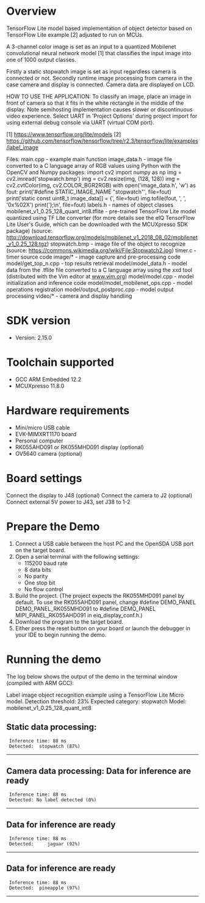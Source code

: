 Overview
========
TensorFlow Lite model based implementation of object detector based on
TensorFlow Lite example [2] adjusted to run on MCUs.

A 3-channel color image is set as an input to a quantized Mobilenet
convolutional neural network model [1] that classifies the input image into
one of 1000 output classes.

Firstly a static stopwatch image is set as input regardless camera is connected or not.
Secondly runtime image processing from camera in the case camera and display
is connected. Camera data are displayed on LCD.

HOW TO USE THE APPLICATION:
To classify an image, place an image in front of camera so that it fits in the
white rectangle in the middle of the display.
Note semihosting implementation causes slower or discontinuous video experience. 
Select UART in 'Project Options' during project import for using external debug console 
via UART (virtual COM port).

[1] https://www.tensorflow.org/lite/models
[2] https://github.com/tensorflow/tensorflow/tree/r2.3/tensorflow/lite/examples/label_image

Files:
  main.cpp - example main function
  image_data.h - image file converted to a C language array of RGB values
    using Python with the OpenCV and Numpy packages:
    import cv2
    import numpy as np
    img = cv2.imread('stopwatch.bmp')
    img = cv2.resize(img, (128, 128))
    img = cv2.cvtColor(img, cv2.COLOR_BGR2RGB)
    with open('image_data.h', 'w') as fout:
      print('#define STATIC_IMAGE_NAME "stopwatch"', file=fout)
      print('static const uint8_t image_data[] = {', file=fout)
      img.tofile(fout, ', ', '0x%02X')
      print('};\n', file=fout)
  labels.h - names of object classes
  mobilenet_v1_0.25_128_quant_int8.tflite - pre-trained TensorFlow Lite model quantized
    using TF Lite converter (for more details see the eIQ TensorFlow Lite User's Guide, which
    can be downloaded with the MCUXpresso SDK package)
    (source: http://download.tensorflow.org/models/mobilenet_v1_2018_08_02/mobilenet_v1_0.25_128.tgz)
  stopwatch.bmp - image file of the object to recognize
    (source: https://commons.wikimedia.org/wiki/File:Stopwatch2.jpg)
  timer.c - timer source code
  image/* - image capture and pre-processing code
  model/get_top_n.cpp - top results retrieval
  model/model_data.h - model data from the .tflite file
    converted to a C language array using the xxd tool (distributed
    with the Vim editor at www.vim.org)
  model/model.cpp - model initialization and inference code
  model/model_mobilenet_ops.cpp - model operations registration
  model/output_postproc.cpp - model output processing
  video/* - camera and display handling


SDK version
===========
- Version: 2.15.0

Toolchain supported
===================
- GCC ARM Embedded  12.2
- MCUXpresso  11.8.0

Hardware requirements
=====================
- Mini/micro USB cable
- EVK-MIMXRT1170 board
- Personal computer
- RK055AHD091 or RK055MHD091 display (optional)
- OV5640 camera (optional)

Board settings
==============
Connect the display to J48 (optional)
Connect the camera to J2 (optional)
Connect external 5V power to J43, set J38 to 1-2

Prepare the Demo
================
1. Connect a USB cable between the host PC and the OpenSDA USB port on the target board. 
2. Open a serial terminal with the following settings:
   - 115200 baud rate
   - 8 data bits
   - No parity
   - One stop bit
   - No flow control
3. Build the project. (The project expects the RK055MHD091 panel by default. To use the RK055AHD091 panel,
    change #define DEMO_PANEL DEMO_PANEL_RK055MHD091 to #define DEMO_PANEL MIPI_PANEL_RK055AHD091
    in eiq_display_conf.h.)
4. Download the program to the target board.
5. Either press the reset button on your board or launch the debugger in your IDE to begin running the demo.

Running the demo
================
The log below shows the output of the demo in the terminal window (compiled with ARM GCC):

Label image object recognition example using a TensorFlow Lite Micro model.
Detection threshold: 23%
Expected category: stopwatch
Model: mobilenet_v1_0.25_128_quant_int8

Static data processing:
----------------------------------------
     Inference time: 88 ms
     Detected:  stopwatch (87%)
----------------------------------------


Camera data processing:
Data for inference are ready
----------------------------------------
     Inference time: 88 ms
     Detected: No label detected (0%)
----------------------------------------

Data for inference are ready
----------------------------------------
     Inference time: 88 ms
     Detected:     jaguar (92%)
----------------------------------------

Data for inference are ready
----------------------------------------
     Inference time: 88 ms
     Detected:  pineapple (97%)
----------------------------------------
